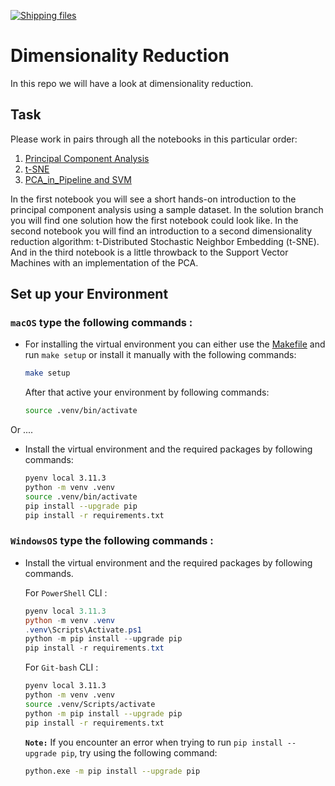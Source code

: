[![Shipping files](https://github.com/neuefische/ds-dimensionality-reduction/actions/workflows/workflow-02.yml/badge.svg?branch=main&event=workflow_dispatch)](https://github.com/neuefische/ds-dimensionality-reduction/actions/workflows/workflow-02.yml)

# Dimensionality Reduction

In this repo we will have a look at dimensionality reduction.

## Task

Please work in pairs through all the notebooks in this particular order:

1. [Principal Component Analysis](1_Principal_Component_Analysis.ipynb)
2. [t-SNE](2_t_SNE.ipynb)
3. [PCA_in_Pipeline and SVM](3_PCA_in_Pipeline.ipynb)

In the first notebook you will see a short hands-on introduction to the principal component analysis using a sample dataset. In the solution branch you will find one solution how the first notebook could look like. In the second notebook you will find an introduction to a second dimensionality reduction algorithm: t-Distributed Stochastic Neighbor Embedding (t-SNE). And in the third notebook is a little throwback to the Support Vector Machines with an implementation of the PCA.

## Set up your Environment



### **`macOS`** type the following commands : 

- For installing the virtual environment you can either use the [Makefile](Makefile) and run `make setup` or install it manually with the following commands:

     ```BASH
    make setup
    ```
    After that active your environment by following commands:
  
    ```BASH
    source .venv/bin/activate
    ```
Or ....
- Install the virtual environment and the required packages by following commands:

    ```BASH
    pyenv local 3.11.3
    python -m venv .venv
    source .venv/bin/activate
    pip install --upgrade pip
    pip install -r requirements.txt
    ```
    
### **`WindowsOS`** type the following commands :

- Install the virtual environment and the required packages by following commands.

   For `PowerShell` CLI :

    ```PowerShell
    pyenv local 3.11.3
    python -m venv .venv
    .venv\Scripts\Activate.ps1
    python -m pip install --upgrade pip
    pip install -r requirements.txt
    ```

    For `Git-bash` CLI :
  
    ```BASH
    pyenv local 3.11.3
    python -m venv .venv
    source .venv/Scripts/activate
    python -m pip install --upgrade pip
    pip install -r requirements.txt
    ```

    **`Note:`**
    If you encounter an error when trying to run `pip install --upgrade pip`, try using the following command:
    ```Bash
    python.exe -m pip install --upgrade pip
    ```

